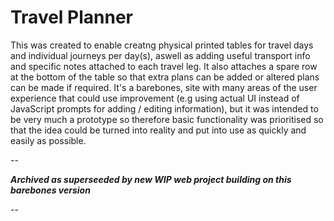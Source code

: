 
# Travel Planner

This was created to enable creatng physical printed tables for travel days and individual journeys per day(s), aswell as adding useful transport info and specific notes attached to each travel leg. It also attaches a spare row at the bottom of the table so that extra plans can be added or altered plans can be made if required. It's a barebones, site with many areas of the user experience that could use improvement (e.g using actual UI instead of JavaScript prompts for adding / editing information), but it was intended to be very much a prototype so therefore basic functionality was prioritised so that the idea could be turned into reality and put into use as quickly and easily as possible.

--

***Archived as superseeded by new WIP web project building on this barebones version***

--
